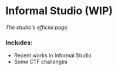 # Informal Studio (WIP)
*The studio's official page.*

### Includes:
  - Recent works in Informal Studio
  - Some CTF challenges
